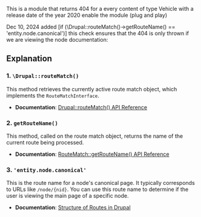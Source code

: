 This is a module that returns 404 for a every content of type Vehicle with a release date of the year 2020
enable the module (plug and play)


Dec 10, 2024
added [if (\Drupal::routeMatch()->getRouteName() == 'entity.node.canonical')]
this check ensures that the 404 is only thrown if we are viewing the node documentation:
## Explanation

### 1. `\Drupal::routeMatch()`
This method retrieves the currently active route match object, which implements the `RouteMatchInterface`.

- **Documentation**: [Drupal::routeMatch() API Reference](https://api.drupal.org/api/drupal/core%21lib%21Drupal.php/function/Drupal%3A%3ArouteMatch/8.2.x)

### 2. `getRouteName()`
This method, called on the route match object, returns the name of the current route being processed.

- **Documentation**: [RouteMatch::getRouteName() API Reference](https://api.drupal.org/api/drupal/core%21lib%21Drupal%21Core%21Routing%21RouteMatch.php/class/RouteMatch/9.1.x)

### 3. `'entity.node.canonical'`
This is the route name for a node's canonical page. It typically corresponds to URLs like `/node/{nid}`. You can use this route name to determine if the user is viewing the main page of a specific node.

- **Documentation**: [Structure of Routes in Drupal](https://www.drupal.org/docs/drupal-apis/routing-system/structure-of-routes)
